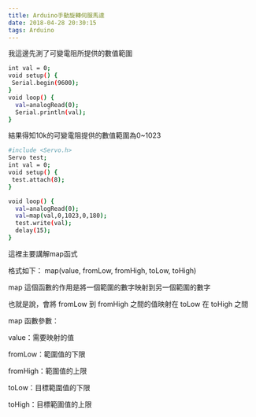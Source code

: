 ```yaml
---
title: Arduino手動旋轉伺服馬達
date: 2018-04-28 20:30:15
tags: Arduino
---
```


我這邊先測了可變電阻所提供的數值範圍
```bash
int val = 0;
void setup() {
 Serial.begin(9600);
}
void loop() {
  val=analogRead(0);
  Serial.println(val);
}
```

<blockquote class="imgur-embed-pub" lang="en" data-id="C6ySkg2"><a href="//imgur.com/C6ySkg2"></a></blockquote><script async src="//s.imgur.com/min/embed.js" charset="utf-8"></script>

結果得知10k的可變電阻提供的數值範圍為0~1023

```bash
#include <Servo.h>
Servo test;
int val = 0;
void setup() {
 test.attach(8);
}

void loop() {
  val=analogRead(0);
  val=map(val,0,1023,0,180);
  test.write(val);
  delay(15);
}
```

這裡主要講解map函式

格式如下：
map(value, fromLow, fromHigh, toLow, toHigh)

map 這個函數的作用是將一個範圍的數字映射到另一個範圍的數字

也就是說，會將 fromLow 到 fromHigh 之間的值映射在 toLow 在 toHigh 之間

map 函數參數：

value：需要映射的值

fromLow：範圍值的下限

fromHigh：範圍值的上限

toLow：目標範圍值的下限

toHigh：目標範圍值的上限

<blockquote class="imgur-embed-pub" lang="en" data-id="VgP6nbk"><a href="//imgur.com/VgP6nbk"></a></blockquote><script async src="//s.imgur.com/min/embed.js" charset="utf-8"></script>